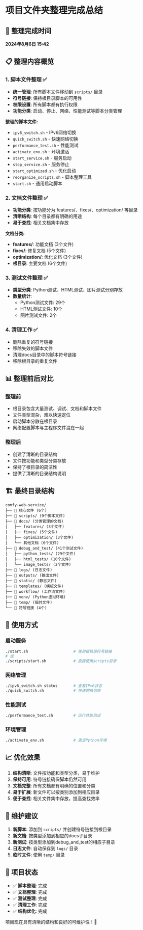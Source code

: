 # 项目文件夹整理完成总结

## 🎉 整理完成时间
**2024年8月6日 15:42**

## 📋 整理内容概览

### 1. 脚本文件整理 ✅
- **统一管理**: 所有脚本文件移动到 `scripts/` 目录
- **符号链接**: 保持根目录脚本的可用性
- **权限设置**: 所有脚本都有执行权限
- **功能分类**: 启动、停止、网络、性能测试等脚本分类管理

**整理的脚本文件:**
- `ipv6_switch.sh` - IPv6网络切换
- `quick_switch.sh` - 快速网络切换
- `performance_test.sh` - 性能测试
- `activate_env.sh` - 环境激活
- `start_service.sh` - 服务启动
- `stop_service.sh` - 服务停止
- `start_optimized.sh` - 优化启动
- `reorganize_scripts.sh` - 脚本整理工具
- `start.sh` - 通用启动脚本

### 2. 文档文件整理 ✅
- **功能分类**: 按功能分为 features/、fixes/、optimization/ 等目录
- **清晰结构**: 每个目录都有明确的用途
- **易于查找**: 相关文档集中存放

**文档分类:**
- **features/**: 功能文档 (3个文件)
- **fixes/**: 修复文档 (5个文件)
- **optimization/**: 优化文档 (3个文件)
- **根目录**: 主要文档 (6个文件)

### 3. 测试文件整理 ✅
- **类型分类**: Python测试、HTML测试、图片测试分别存放
- **数量统计**: 
  - Python测试文件: 29个
  - HTML测试文件: 10个
  - 图片测试文件: 2个

### 4. 清理工作 ✅
- 删除重复的符号链接
- 移除失效的脚本文件
- 清理docs目录中的脚本符号链接
- 移除根目录的重复文件

## 📊 整理前后对比

### 整理前
- 根目录包含大量测试、调试、文档和脚本文件
- 文件类型混杂，难以快速定位
- 启动脚本分散在根目录
- 网络配置脚本与主程序文件混在一起

### 整理后
- 创建了清晰的目录结构
- 文件按功能和类型分类存放
- 保持了根目录的简洁性
- 提供了清晰的目录结构说明

## 🏗️ 最终目录结构

```
comfy-web-service/
├── 📄 核心文件 (6个)
├── 📁 scripts/ (9个脚本文件)
├── 📁 docs/ (分类管理的文档)
│   ├── features/ (3个文件)
│   ├── fixes/ (5个文件)
│   ├── optimization/ (3个文件)
│   └── 其他文档 (6个文件)
├── 📁 debug_and_test/ (41个测试文件)
│   ├── python_tests/ (29个文件)
│   ├── html_tests/ (10个文件)
│   └── image_tests/ (2个文件)
├── 📁 logs/ (日志文件)
├── 📁 outputs/ (输出文件)
├── 📁 static/ (静态文件)
├── 📁 templates/ (模板文件)
├── 📁 workflow/ (工作流文件)
├── 📁 venv/ (Python虚拟环境)
├── 📁 temp/ (临时文件)
└── 🔗 符号链接 (4个)
```

## 🚀 使用方式

### 启动服务
```bash
./start.sh                    # 使用根目录符号链接
# 或
./scripts/start.sh            # 直接使用scripts目录
```

### 网络管理
```bash
./ipv6_switch.sh status       # 查看IPv6状态
./quick_switch.sh             # 快速网络切换
```

### 性能测试
```bash
./performance_test.sh         # 运行性能测试
```

### 环境管理
```bash
./activate_env.sh             # 激活Python环境
```

## 📈 优化效果

1. **结构清晰**: 文件按功能和类型分类，易于维护
2. **保持可用**: 符号链接确保脚本仍然可用
3. **文档完整**: 所有文档都有明确的位置和分类
4. **易于扩展**: 新文件可以按类别添加到相应目录
5. **便于查找**: 相关文件集中存放，提高查找效率

## 📝 维护建议

1. **新脚本**: 添加到 `scripts/` 并创建符号链接到根目录
2. **新文档**: 按类型添加到相应的docs子目录
3. **新测试**: 按类型添加到debug_and_test的相应子目录
4. **日志文件**: 自动保存到 `logs/` 目录
5. **临时文件**: 使用 `temp/` 目录

## 🎯 项目状态

- ✅ **脚本整理**: 完成
- ✅ **文档整理**: 完成
- ✅ **测试整理**: 完成
- ✅ **清理工作**: 完成
- ✅ **结构优化**: 完成

项目现在具有清晰的结构和良好的可维护性！🎉 